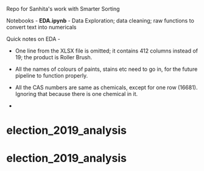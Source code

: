 Repo for Sanhita's work with Smarter Sorting

Notebooks -
<b>EDA.ipynb</b> - Data Exploration; data cleaning; raw functions to convert text into numericals

Quick notes on EDA -

* One line from the XLSX file is omitted; it contains 412 columns instead of 19; the product is Roller Brush.

* All the names of colours of paints, stains etc need to go in, for the future pipeline to function properly.

* All the CAS numbers are same as chemicals, except for one row (16681). Ignoring that because there is one chemical in it.

*
# election_2019_analysis
# election_2019_analysis

